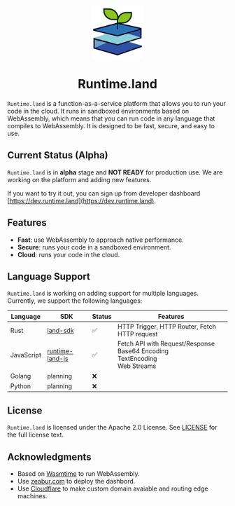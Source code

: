 <p align="center"><img src="docs/logo-v2.png" width="120" height="120"/></p>
<h1 align="center">Runtime.land</h1>

`Runtime.land` is a function-as-a-service platform that allows you to run your code in the cloud. It runs in sandboxed environments based on WebAssembly, which means that you can run code in any language that compiles to WebAssembly. It is designed to be fast, secure, and easy to use.

## Current Status (Alpha)

`Runtime.land` is in **alpha** stage and **NOT READY** for production use. We are working on the platform and adding new features. 

If you want to try it out, you can sign up from developer dashboard [https://dev.runtime.land](https://dev.runtime.land).

## Features

- **Fast**: use WebAssembly to approach native performance.
- **Secure**: runs your code in a sandboxed environment.
- **Cloud**: runs your code in the cloud.

## Language Support

`Runtime.land` is working on adding support for multiple languages. Currently, we support the following languages:

| Language | SDK | Status | Features |
| -------- | ------ | ------ | ------ |
| Rust     | [land-sdk](https://crates.io/crates/land-sdk) | ✅ | HTTP Trigger, HTTP Router, Fetch HTTP request |
| JavaScript | [runtime-land-js](https://github.com/fuxiaohei/runtime-land-js) | ✅ | Fetch API with Request/Response <br/> Base64 Encoding <br/> TextEncoding <br/> Web Streams |
| Golang | planning | ❌ | |
| Python | planning | ❌ | |

## License

`Runtime.land` is licensed under the Apache 2.0 License. See [LICENSE](LICENSE) for the full license text.

## Acknowledgments

- Based on [Wasmtime](https://wasmtime.dev/) to run WebAssembly. 
- Use [zeabur.com](https://zeabur.com/) to deploy the dashbord.
- Use [Cloudflare](https://cloudflare.com/) to make custom domain avaiable and routing edge machines.
